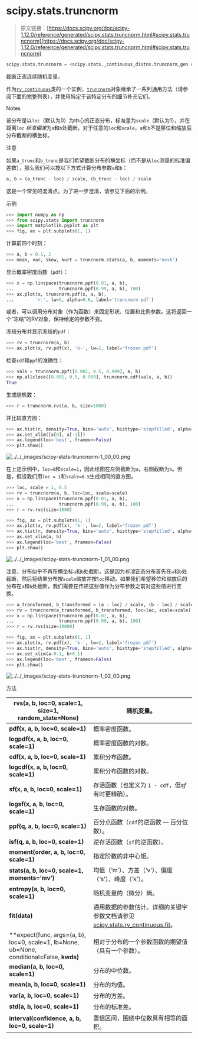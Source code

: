 # scipy.stats.truncnorm

> 原文链接：[https://docs.scipy.org/doc/scipy-1.12.0/reference/generated/scipy.stats.truncnorm.html#scipy.stats.truncnorm](https://docs.scipy.org/doc/scipy-1.12.0/reference/generated/scipy.stats.truncnorm.html#scipy.stats.truncnorm)

```py
scipy.stats.truncnorm = <scipy.stats._continuous_distns.truncnorm_gen object>
```

截断正态连续随机变量。

作为[`rv_continuous`](scipy.stats.rv_continuous.html#scipy.stats.rv_continuous "scipy.stats.rv_continuous")类的一个实例，[`truncnorm`](#scipy.stats.truncnorm "scipy.stats.truncnorm")对象继承了一系列通用方法（请参阅下面的完整列表），并使用特定于该特定分布的细节补充它们。

Notes

该分布是以`loc`（默认为0）为中心的正态分布，标准差为`scale`（默认为1），并在距离`loc` *标准偏差*为`a`和`b`处截断。对于任意的`loc`和`scale`，`a`和`b`不是移位和缩放后分布截断的横坐标。

注意

如果`a_trunc`和`b_trunc`是我们希望截断分布的横坐标（而不是从`loc`测量的标准偏差数），那么我们可以按以下方式计算分布参数`a`和`b`：

```py
a, b = (a_trunc - loc) / scale, (b_trunc - loc) / scale 
```

这是一个常见的混淆点。为了进一步澄清，请参见下面的示例。

示例

```py
>>> import numpy as np
>>> from scipy.stats import truncnorm
>>> import matplotlib.pyplot as plt
>>> fig, ax = plt.subplots(1, 1) 
```

计算前四个时刻：

```py
>>> a, b = 0.1, 2
>>> mean, var, skew, kurt = truncnorm.stats(a, b, moments='mvsk') 
```

显示概率密度函数（`pdf`）：

```py
>>> x = np.linspace(truncnorm.ppf(0.01, a, b),
...                 truncnorm.ppf(0.99, a, b), 100)
>>> ax.plot(x, truncnorm.pdf(x, a, b),
...        'r-', lw=5, alpha=0.6, label='truncnorm pdf') 
```

或者，可以调用分布对象（作为函数）来固定形状、位置和比例参数。这将返回一个“冻结”的RV对象，保持给定的参数不变。

冻结分布并显示冻结的`pdf`：

```py
>>> rv = truncnorm(a, b)
>>> ax.plot(x, rv.pdf(x), 'k-', lw=2, label='frozen pdf') 
```

检查`cdf`和`ppf`的准确性：

```py
>>> vals = truncnorm.ppf([0.001, 0.5, 0.999], a, b)
>>> np.allclose([0.001, 0.5, 0.999], truncnorm.cdf(vals, a, b))
True 
```

生成随机数：

```py
>>> r = truncnorm.rvs(a, b, size=1000) 
```

并比较直方图：

```py
>>> ax.hist(r, density=True, bins='auto', histtype='stepfilled', alpha=0.2)
>>> ax.set_xlim([x[0], x[-1]])
>>> ax.legend(loc='best', frameon=False)
>>> plt.show() 
```

![../../_images/scipy-stats-truncnorm-1_00_00.png](../Images/afbea27caa69be10f0d858dd4cd72aaf.png)

在上述示例中，`loc=0`和`scale=1`，因此绘图在左侧截断为`a`，右侧截断为`b`。但是，假设我们用`loc = 1`和`scale=0.5`生成相同的直方图。

```py
>>> loc, scale = 1, 0.5
>>> rv = truncnorm(a, b, loc=loc, scale=scale)
>>> x = np.linspace(truncnorm.ppf(0.01, a, b),
...                 truncnorm.ppf(0.99, a, b), 100)
>>> r = rv.rvs(size=1000) 
```

```py
>>> fig, ax = plt.subplots(1, 1)
>>> ax.plot(x, rv.pdf(x), 'k-', lw=2, label='frozen pdf')
>>> ax.hist(r, density=True, bins='auto', histtype='stepfilled', alpha=0.2)
>>> ax.set_xlim(a, b)
>>> ax.legend(loc='best', frameon=False)
>>> plt.show() 
```

![../../_images/scipy-stats-truncnorm-1_01_00.png](../Images/4cc6651937e61832c91bcb8557024902.png)

注意，分布似乎不再在横坐标`a`和`b`处截断。这是因为*标准*正态分布首先在`a`和`b`处截断，然后将结果分布按`scale`缩放并按`loc`移动。如果我们希望移位和缩放后的分布在`a`和`b`处截断，我们需要在传递这些值作为分布参数之前对这些值进行变换。

```py
>>> a_transformed, b_transformed = (a - loc) / scale, (b - loc) / scale
>>> rv = truncnorm(a_transformed, b_transformed, loc=loc, scale=scale)
>>> x = np.linspace(truncnorm.ppf(0.01, a, b),
...                 truncnorm.ppf(0.99, a, b), 100)
>>> r = rv.rvs(size=10000) 
```

```py
>>> fig, ax = plt.subplots(1, 1)
>>> ax.plot(x, rv.pdf(x), 'k-', lw=2, label='frozen pdf')
>>> ax.hist(r, density=True, bins='auto', histtype='stepfilled', alpha=0.2)
>>> ax.set_xlim(a-0.1, b+0.1)
>>> ax.legend(loc='best', frameon=False)
>>> plt.show() 
```

![../../_images/scipy-stats-truncnorm-1_02_00.png](../Images/528c5c4b48aebb330a2cef4829dcdf51.png)

方法

| **rvs(a, b, loc=0, scale=1, size=1, random_state=None)** | 随机变量。 |
| --- | --- |
| **pdf(x, a, b, loc=0, scale=1)** | 概率密度函数。 |
| **logpdf(x, a, b, loc=0, scale=1)** | 概率密度函数的对数。 |
| **cdf(x, a, b, loc=0, scale=1)** | 累积分布函数。 |
| **logcdf(x, a, b, loc=0, scale=1)** | 累积分布函数的对数。 |
| **sf(x, a, b, loc=0, scale=1)** | 存活函数（也定义为 `1 - cdf`，但*sf*有时更精确）。 |
| **logsf(x, a, b, loc=0, scale=1)** | 生存函数的对数。 |
| **ppf(q, a, b, loc=0, scale=1)** | 百分点函数（`cdf`的逆函数 — 百分位数）。 |
| **isf(q, a, b, loc=0, scale=1)** | 逆存活函数（`sf`的逆函数）。 |
| **moment(order, a, b, loc=0, scale=1)** | 指定阶数的非中心矩。 |
| **stats(a, b, loc=0, scale=1, moments=’mv’)** | 均值（‘m’）、方差（‘v’）、偏度（‘s’）、峰度（‘k’）。 |
| **entropy(a, b, loc=0, scale=1)** | 随机变量的（微分）熵。 |
| **fit(data)** | 通用数据的参数估计。详细的关键字参数文档请参见 [scipy.stats.rv_continuous.fit](https://docs.scipy.org/doc/scipy/reference/generated/scipy.stats.rv_continuous.fit.html#scipy.stats.rv_continuous.fit)。 |
| **expect(func, args=(a, b), loc=0, scale=1, lb=None, ub=None, conditional=False, **kwds)** | 相对于分布的一个参数函数的期望值（具有一个参数）。 |
| **median(a, b, loc=0, scale=1)** | 分布的中位数。 |
| **mean(a, b, loc=0, scale=1)** | 分布的均值。 |
| **var(a, b, loc=0, scale=1)** | 分布的方差。 |
| **std(a, b, loc=0, scale=1)** | 分布的标准差。 |
| **interval(confidence, a, b, loc=0, scale=1)** | 置信区间，围绕中位数具有相等的面积。 |

